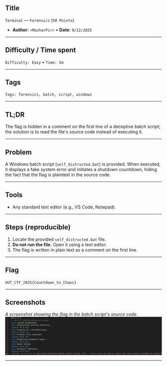 ## Title

`Terminal` — `Forensics` (`50 Points`)

* **Author:** `<MazharPir>` • **Date:** `9/22/2025`

---

## Difficulty / Time spent

`Difficulty: Easy` • `Time: 5m`

---

## Tags

`Tags: forensics, batch, script, windows`

---

## TL;DR

The flag is hidden in a comment on the first line of a deceptive batch script; the solution is to read the file's source code instead of executing it.

---

## Problem

A Windows batch script (`self_distructed.bat`) is provided. When executed, it displays a fake system error and initiates a shutdown countdown, hiding the fact that the flag is plaintext in the source code.

---

## Tools

* Any standard text editor (e.g., VS Code, Notepad).

---

## Steps (reproducible)

1.  Locate the provided `self_distructed.bat` file.
2.  **Do not run the file.** Open it using a text editor.
3.  The flag is written in plain text as a comment on the first line.

---

## Flag

`UUT_CTF_2025{Countdown_to_Chaos}`

---

## Screenshots

*A screenshot showing the flag in the batch script's source code.*
![Solution Screenshot](../../../../assets/forensics_terminal_solution.png)

---